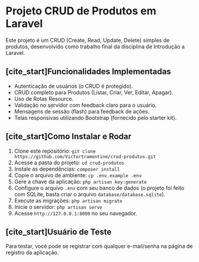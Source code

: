 # Projeto CRUD de Produtos em Laravel

Este projeto é um CRUD (Create, Read, Update, Delete) simples de produtos, desenvolvido como trabalho final da disciplina de Introdução a Laravel.

## [cite_start]Funcionalidades Implementadas

* Autenticação de usuários (o CRUD é protegido).
* CRUD completo para Produtos (Listar, Criar, Ver, Editar, Apagar).
* Uso de Rotas Resource.
* Validação no servidor com feedback claro para o usuário.
* Mensagens de sessão (flash) para feedback de ações.
* Telas responsivas utilizando Bootstrap (fornecido pelo starter kit).

## [cite_start]Como Instalar e Rodar

1.  Clone este repositório: `git clone https://github.com/Victortramontine/crud-produtos.git`
2.  Acesse a pasta do projeto: `cd crud-produtos`
3.  Instale as dependências: `composer install`
4.  Copie o arquivo de ambiente: `cp .env.example .env`
5.  Gere a chave da aplicação: `php artisan key:generate`
6.  Configure o arquivo `.env` com seu banco de dados (o projeto foi feito com SQLite, basta criar o arquivo `database/database.sqlite`).
7.  Execute as migrações: `php artisan migrate`
8.  Inicie o servidor: `php artisan serve`
9.  Acesse `http://127.0.0.1:8000` no seu navegador.

## [cite_start]Usuário de Teste

Para testar, você pode se registrar com qualquer e-mail/senha na página de registro da aplicação.